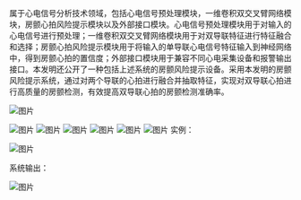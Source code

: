 属于心电信号分析技术领域，包括心电信号预处理模块，一维卷积双交叉臂网络模块，房颤心拍风险提示模块以及外部接口模块。心电信号预处理模块用于对输入的心电信号进行预处理；一维卷积双交叉臂网络模块用于对双导联特征进行特征融合和选择；房颤心拍风险提示模块用于将输入的单导联心电信号特征输入到神经网络中，得到房颤心拍的置信度；外部接口模块用于兼容不同心电采集设备和报警输出接口。本发明还公开了一种包括上述系统的房颤风险提示设备。采用本发明的房颤风险提示系统，通过对两个导联的心拍进行融合并抽取特征，实现对双导联心拍进行高质量的房颤检测，有效提高双导联心拍的房颤检测准确率。

![图片](https://user-images.githubusercontent.com/66575985/214832535-e28b1ea8-a8f4-4fdf-8cea-2ee60db298ce.png)

![图片](https://user-images.githubusercontent.com/66575985/214831977-3d3cdd13-2436-45fc-928c-95a600f8d550.png)
![图片](https://user-images.githubusercontent.com/66575985/214832089-928c40f0-ed99-4f12-9f2e-dd7feb10415a.png)
![图片](https://user-images.githubusercontent.com/66575985/214832182-7a441338-dd84-4cf0-b159-be48c1e88170.png)
![图片](https://user-images.githubusercontent.com/66575985/214832259-13f26163-db8b-46df-a7b2-c66b5c32a4a3.png)
![图片](https://user-images.githubusercontent.com/66575985/214832410-df7c1a0e-78c2-40b1-a4d0-7d1958a06875.png)
![图片](https://user-images.githubusercontent.com/66575985/214832451-365863cc-fc5c-477d-8a03-d035225b59e2.png)
实例：

![图片](https://user-images.githubusercontent.com/66575985/214832901-f04b2c86-78fd-4c6f-8d61-479b46eb0994.png)

系统输出：

![图片](https://user-images.githubusercontent.com/66575985/214832949-dd05d47b-4c3b-49f7-bdab-e8f3a61f8c38.png)

